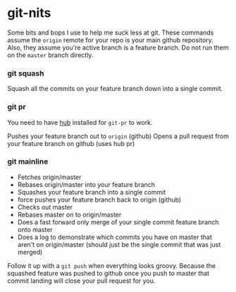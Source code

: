 # git-nits
Some bits and bops I use to help me suck less at git.  These commands assume the `origin` remote for your repo is your main github repository. Also, they assume you're active branch is a feature branch. Do not run them on the `master` branch directly.


### git squash

Squash all the commits on your feature branch down into a single commit.

### git pr

You need to have [hub](https://github.com/github/hub) installed for `git-pr` to work.

Pushes your feature branch out to `origin` (github)
Opens a pull request from your feature branch on github (uses hub pr)

### git mainline
- Fetches origin/master
- Rebases origin/master into your feature branch
- Squashes your feature branch into a single commit
- force pushes your feature branch back to origin (github)
- Checks out master
- Rebases master on to origin/master
- Does a fast forward only merge of your single commit feature branch onto master
- Does a log to demonstrate which commits you have on master that aren't on origin/master (should just be the single commit that was just merged)

Follow it up with a `git push` when everything looks groovy. Because the squashed feature was pushed to github once you push to master that commit landing will close your pull request for you.
